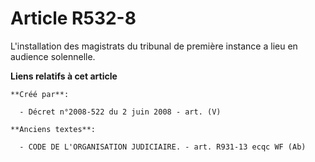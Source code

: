 # Article R532-8

L'installation des magistrats du tribunal de première instance a lieu en audience solennelle.

**Liens relatifs à cet article**

	**Créé par**:

	  - Décret n°2008-522 du 2 juin 2008 - art. (V)

	**Anciens textes**:

	  - CODE DE L'ORGANISATION JUDICIAIRE. - art. R931-13 ecqc WF (Ab)
